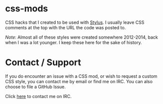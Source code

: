 css-mods
========

CSS hacks that I created to be used with [Stylus](https://github.com/openstyles/stylus). I usually leave CSS comments at the top with the URL the code was posted to.

*Note*: Almost all of these styles were created somewhere 2012-2014, back when I was a lot younger. I keep these here for the sake of history.

# Contact / Support
If you do encounter an issue with a CSS mod, or wish to request a custom CSS style, you can contact me by email or find me on IRC. You can also choose to file a GitHub Issue.

Click [here](https://www.techtronix.net/chat) to contact me on IRC.
